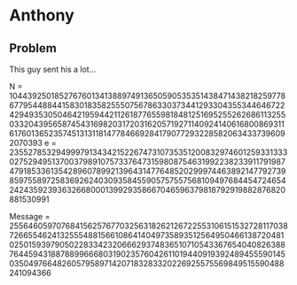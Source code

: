 # Anthony

## Problem

This guy sent his a lot...

N = 1044392501852767601341388974913650590535351438471438218259778677954488441583018358255507567863303734412933043553446467224294935305046421959442112618776559818481251695255262686113255033204395658745431698203172031620571927114092414061680086931161760136523574513131181477846692841790772932285820634337396092070393
e = 235527853294999791343421522674731073535120083297460125933133302752949513700379891075733764731598087546319922382339117919874791853361354289607899213964314776485202999744638921477927398597558972583692624030935845590575755756810949768445472465424243592393632668000139929358667046596379818792919882876820881530991

Message = 255646059707684156257677032563182621267225531061515327281170387266554624132555488156610864140497358935125649504661387204810250159397905022833423206662937483651071054336765404082638876445943188788996668031902357604261101944091939248945559014503504976648260579589714207183283320226925575569849515590488241094366



